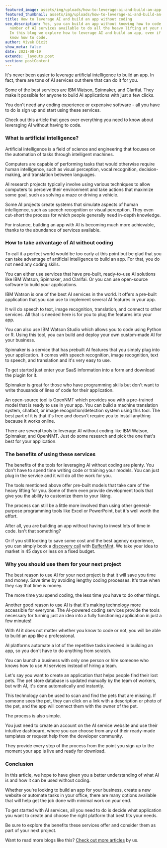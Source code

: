 ```yaml
---
featured_image: assets/img/uploads/how-to-leverage-ai-and-build-an-app-without-coding-title.jpeg
featured_thumbnail: assets/img/uploads/how-to-leverage-ai-and-build-an-app-without-coding-thumbnail.jpeg
title: How to leverage AI and build an app without coding
seo_description: Yes, you can build an app without knowing how to code. With a
  number of AI services available to do all the heavy lifting at your disposal.
  In this blog we explore how to leverage AI and build an app, even if do not
  know how to code.
author: Vivek Dixit
show_meta: false
date: 2021-08-19
extends: _layouts.post
section: postContent
---
```

It's never been easier to leverage artificial intelligence to build an app. In fact, there are tons of AI services out there that can do it for you.

Some of the best services are IBM Watson, Spinnaker, and Clarifai. They make it possible for anyone to build AI applications with just a few clicks.

You don't need any coding experience or expensive software - all you have to do is sign up and start using these services.

Check out this article that goes over everything you need to know about leveraging AI without having to code.

### What is artificial intelligence?

Artificial intelligence is a field of science and engineering that focuses on the automation of tasks through intelligent machines.

Computers are capable of performing tasks that would otherwise require human intelligence, such as visual perception, vocal recognition, decision-making, and translation between languages.

AI research projects typically involve using various techniques to allow computers to perceive their environment and take actions that maximize some goal, such as solving a maze or driving a vehicle.

Some AI projects create systems that simulate aspects of human intelligence, such as speech recognition or visual perception. They even cut-short the process for which people generally need in-depth knowledge.

For instance, building an app with AI is becoming much more achievable, thanks to the abundance of services available.

### How to take advantage of AI without coding

To call it a perfect world would be too early at this point but be glad that you can take advantage of artificial intelligence to build an app. For that, you do not need any coding skills.

You can either use services that have pre-built, ready-to-use AI solutions like IBM Watson, Spinnaker, and Clarifai. Or you can use open-source software to build your applications.

IBM Watson is one of the best AI services in the world. It offers a pre-built application that you can use to implement several AI features in your app.

It will do speech to text, image recognition, translation, and connect to other services. All that is needed here is for you to plug the features into your app.

You can also use IBM Watson Studio which allows you to code using Python or R. Using this tool, you can build and deploy your own custom-made AI for your business.

Spinnaker is a service that has prebuilt AI features that you simply plug into your application. It comes with speech recognition, image recognition, text to speech, and translation and it's very easy to use.

To get started just enter your SaaS information into a form and download the plugin for it.

Spinnaker is great for those who have programming skills but don't want to write thousands of lines of code for their application.

An open-source tool is OpenNMT which provides you with a pre-trained model that is ready to use in your app. You can build a machine translation system, chatbot, or image recognition/detection system using this tool. The best part of it is that it's free and doesn't require you to install anything because it works online.

There are several tools to leverage AI without coding like IBM Watson, Spinnaker, and OpenNMT. Just do some research and pick the one that's best for your application.

### The benefits of using these services

The benefits of the tools for leveraging AI without coding are plenty. You don't have to spend time writing code or training your models. You can just plug in the service and it will do all the work for you.

The tools mentioned above offer pre-built models that take care of the heavy lifting for you. Some of them even provide development tools that give you the ability to customize them to your liking.

The process can still be a little more involved than using other general-purpose programming tools like Excel or PowerPoint, but it's well worth the effort.

After all, you are building an app without having to invest lots of time in code. Isn't that something?

Or if you still looking to save some cost and the best agency experience, you can simply book a [discovery call](https://calendly.com/buffermint/30min?month=2021-08) with [BufferMint](https://buffermint.com/). We take your idea to market in 45 days or less on a fixed budget.

### Why you should use them for your next project

The best reason to use AI for your next project is that it will save you time and money. Save time by avoiding lengthy coding processes. It's true when they say that time is money.

The more time you spend coding, the less time you have to do other things.

Another good reason to use AI is that it's making technology more accessible for everyone. The AI-powered coding services provide the tools necessary for turning just an idea into a fully functioning application in just a few minutes!

With AI it does not matter whether you know to code or not, you will be able to build an app like a professional.

AI platforms automate a lot of the repetitive tasks involved in building an app, so you don't have to do anything from scratch.

You can launch a business with only one person or hire someone who knows how to use AI services instead of hiring a team.

Let's say you want to create an application that helps people find their lost pets. The pet store database is updated manually by the team of workers, but with AI, it's done automatically and instantly.

This technology can be used to scan and find the pets that are missing. If someone sees the pet, they can click on a link with a description or photo of the pet, and the app will connect them with the owner of the pet.

The process is also simple.

You just need to create an account on the AI service website and use their intuitive dashboard, where you can choose from any of their ready-made templates or request help from the developer community.

They provide every step of the process from the point you sign up to the moment your app is live and ready for download.

### Conclusion

In this article, we hope to have given you a better understanding of what AI is and how it can be used without coding.

Whether you're looking to build an app for your business, create a new website or automate tasks in your office, there are many options available that will help get the job done with minimal work on your end.

To get started with AI services, all you need to do is decide what application you want to create and choose the right platform that best fits your needs.

Be sure to explore the benefits these services offer and consider them as part of your next project.

Want to read more blogs like this? [Check out more articles](https://buffermint.com/articles) by us.